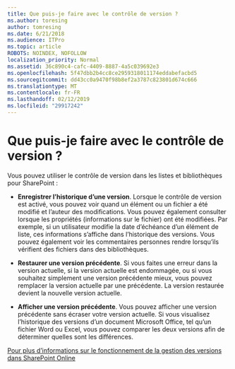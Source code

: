 ```yaml
---
title: Que puis-je faire avec le contrôle de version ?
ms.author: toresing
author: tomresing
ms.date: 6/21/2018
ms.audience: ITPro
ms.topic: article
ROBOTS: NOINDEX, NOFOLLOW
localization_priority: Normal
ms.assetid: 36c890c4-cafc-4409-8887-4a5c039692e3
ms.openlocfilehash: 5f47dbb2b4cc8ce2959318011174eddabefacbd5
ms.sourcegitcommit: dd43cc0a9470f98b8ef2a3787c823801d674c666
ms.translationtype: MT
ms.contentlocale: fr-FR
ms.lasthandoff: 02/12/2019
ms.locfileid: "29917242"
---
```

# <a name="what-can-i-do-with-versioning"></a>Que puis-je faire avec le contrôle de version ?

Vous pouvez utiliser le contrôle de version dans les listes et bibliothèques pour SharePoint :
  
- **Enregistrer l’historique d’une version**. Lorsque le contrôle de version est activé, vous pouvez voir quand un élément ou un fichier a été modifié et l’auteur des modifications. Vous pouvez également consulter lorsque les propriétés (informations sur le fichier) ont été modifiées. Par exemple, si un utilisateur modifie la date d’échéance d’un élément de liste, ces informations s’affiche dans l’historique des versions. Vous pouvez également voir les commentaires personnes rendre lorsqu’ils vérifient des fichiers dans des bibliothèques. 
    
- **Restaurer une version précédente**. Si vous faites une erreur dans la version actuelle, si la version actuelle est endommagée, ou si vous souhaitez simplement une version précédente mieux, vous pouvez remplacer la version actuelle par une précédente. La version restaurée devient la nouvelle version actuelle. 
    
- **Afficher une version précédente**. Vous pouvez afficher une version précédente sans écraser votre version actuelle. Si vous visualisez l’historique des versions d’un document Microsoft Office, tel qu’un fichier Word ou Excel, vous pouvez comparer les deux versions afin de déterminer quelles sont les différences. 
    
[Pour plus d’informations sur le fonctionnement de la gestion des versions dans SharePoint Online](https://go.microsoft.com/fwlink/?linkid=875710)
  

